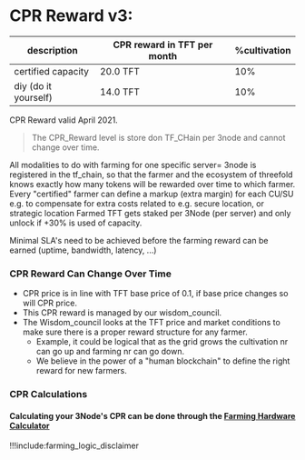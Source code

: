 # CPR Reward v3:

| description          | CPR reward in TFT per month | %cultivation |
| -------------------- | --------------------------- | ------------ |
| certified capacity   | 20.0 TFT                    | 10%          |
| diy (do it yourself) | 14.0 TFT                    | 10%          |

CPR Reward valid April 2021.

> The CPR_Reward level is store don TF_CHain per 3node and cannot change over time. <BR>

All modalities to do with farming for one specific server= 3node is registered in the tf_chain, so that the farmer and the ecosystem of threefold knows exactly how many tokens will be rewarded over time to which farmer.
Every "certified" farmer can define a markup (extra margin) for each CU/SU
e.g. to compensate for extra costs related to e.g. secure location, or strategic location
Farmed TFT gets staked per 3Node (per server) and only unlock if +30% is used of capacity.

Minimal SLA's need to be achieved before the farming reward can be earned (uptime, bandwidth, latency, ...)

### CPR Reward Can Change Over Time

- CPR price is in line with TFT base price of 0.1, if base price changes so will CPR price.
- This CPR reward is managed by our wisdom_council.
- The Wisdom_council looks at the TFT price and market conditions to make sure there is a proper reward structure for any farmer.
  - Example, it could be logical that as the grid grows the cultivation nr can go up and farming nr can go down.
  - We believe in the power of a "human blockchain" to define the right reward for new farmers.

### CPR Calculations

#### Calculating your 3Node's CPR can be done through the [Farming Hardware Calculator](farming_hardware_calculator)

!!!include:farming_logic_disclaimer